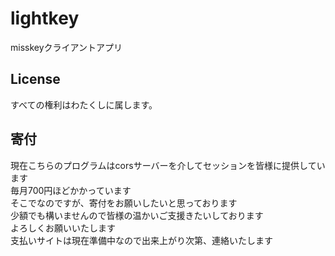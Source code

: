 # lightkey
misskeyクライアントアプリ<br>

## License
すべての権利はわたくしに属します。

## 寄付
現在こちらのプログラムはcorsサーバーを介してセッションを皆様に提供しています<br>
毎月700円ほどかかっています<br>
そこでなのですが、寄付をお願いしたいと思っております<br>
少額でも構いませんので皆様の温かいご支援きたいしております<br>
よろしくお願いいたします<br>
支払いサイトは現在準備中なので出来上がり次第、連絡いたします<br>
